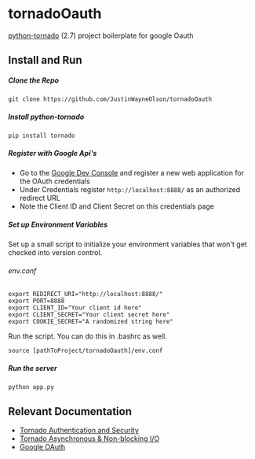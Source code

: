 # tornadoOauth
[python-tornado](http://www.tornadoweb.org/en/stable/) (2.7) project boilerplate for google Oauth

## Install and Run
##### Clone the Repo

    git clone https://github.com/JustinWayneOlson/tornadoOauth
    
 ##### Install python-tornado
 
    pip install tornado
    
##### Register with Google Api's
- Go to the [Google Dev Console](https://console.developers.google.com/cloud-resource-manager) and register a new web application for the OAuth credentials
- Under Credentials register 	`http://localhost:8888/` as an authorized redirect URL
- Note the Client ID and Client Secret on this credentials page

##### Set up Environment Variables
    
Set up a small script to initialize your environment variables that won't get checked into version control.
    
###### env.conf

    export REDIRECT_URI="http://localhost:8888/"
    export PORT=8888
    export CLIENT_ID="Your client id here"
    export CLIENT_SECRET="Your client secret here"
    export COOKIE_SECRET="A randomized string here"
  
Run the script. You can do this in .bashrc as well. 
   
    source [pathToProject/tornadoOauth]/env.conf
      

##### Run the server

    python app.py
    
    
## Relevant Documentation
- [Tornado Authentication and Security](http://www.tornadoweb.org/en/stable/guide/security.html)
- [Tornado Asynchronous & Non-blocking I/O](http://www.tornadoweb.org/en/stable/guide/async.html) 
- [Google OAuth](https://developers.google.com/identity/protocols/OAuth2)
